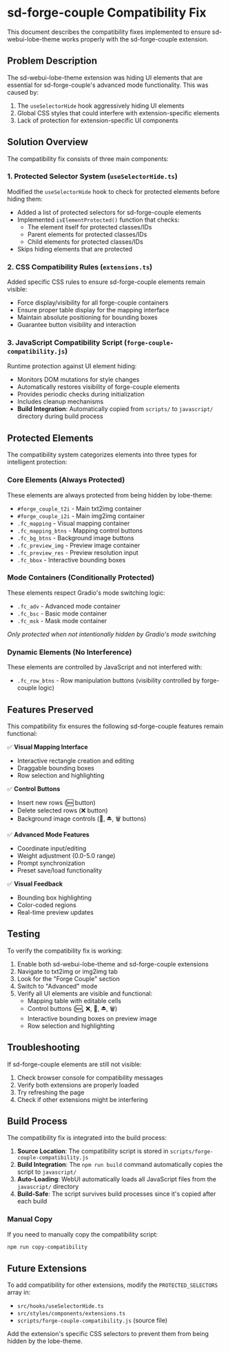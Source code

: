 # sd-forge-couple Compatibility Fix

This document describes the compatibility fixes implemented to ensure sd-webui-lobe-theme works properly with the sd-forge-couple extension.

## Problem Description

The sd-webui-lobe-theme extension was hiding UI elements that are essential for sd-forge-couple's advanced mode functionality. This was caused by:

1. The `useSelectorHide` hook aggressively hiding UI elements
2. Global CSS styles that could interfere with extension-specific elements
3. Lack of protection for extension-specific UI components

## Solution Overview

The compatibility fix consists of three main components:

### 1. Protected Selector System (`useSelectorHide.ts`)

Modified the `useSelectorHide` hook to check for protected elements before hiding them:

- Added a list of protected selectors for sd-forge-couple elements
- Implemented `isElementProtected()` function that checks:
  - The element itself for protected classes/IDs
  - Parent elements for protected classes/IDs
  - Child elements for protected classes/IDs
- Skips hiding elements that are protected

### 2. CSS Compatibility Rules (`extensions.ts`)

Added specific CSS rules to ensure sd-forge-couple elements remain visible:

- Force display/visibility for all forge-couple containers
- Ensure proper table display for the mapping interface
- Maintain absolute positioning for bounding boxes
- Guarantee button visibility and interaction

### 3. JavaScript Compatibility Script (`forge-couple-compatibility.js`)

Runtime protection against UI element hiding:

- Monitors DOM mutations for style changes
- Automatically restores visibility of forge-couple elements
- Provides periodic checks during initialization
- Includes cleanup mechanisms
- **Build Integration**: Automatically copied from `scripts/` to `javascript/` directory during build process

## Protected Elements

The compatibility system categorizes elements into three types for intelligent protection:

### Core Elements (Always Protected)

These elements are always protected from being hidden by lobe-theme:

- `#forge_couple_t2i` - Main txt2img container
- `#forge_couple_i2i` - Main img2img container
- `.fc_mapping` - Visual mapping container
- `.fc_mapping_btns` - Mapping control buttons
- `.fc_bg_btns` - Background image buttons
- `.fc_preview_img` - Preview image container
- `.fc_preview_res` - Preview resolution input
- `.fc_bbox` - Interactive bounding boxes

### Mode Containers (Conditionally Protected)

These elements respect Gradio's mode switching logic:

- `.fc_adv` - Advanced mode container
- `.fc_bsc` - Basic mode container
- `.fc_msk` - Mask mode container

_Only protected when not intentionally hidden by Gradio's mode switching_

### Dynamic Elements (No Interference)

These elements are controlled by JavaScript and not interfered with:

- `.fc_row_btns` - Row manipulation buttons (visibility controlled by forge-couple logic)

## Features Preserved

This compatibility fix ensures the following sd-forge-couple features remain functional:

✅ **Visual Mapping Interface**

- Interactive rectangle creation and editing
- Draggable bounding boxes
- Row selection and highlighting

✅ **Control Buttons**

- Insert new rows (🆕 button)
- Delete selected rows (❌ button)
- Background image controls (📂, ⏏, 🗑 buttons)

✅ **Advanced Mode Features**

- Coordinate input/editing
- Weight adjustment (0.0-5.0 range)
- Prompt synchronization
- Preset save/load functionality

✅ **Visual Feedback**

- Bounding box highlighting
- Color-coded regions
- Real-time preview updates

## Testing

To verify the compatibility fix is working:

1. Enable both sd-webui-lobe-theme and sd-forge-couple extensions
2. Navigate to txt2img or img2img tab
3. Look for the "Forge Couple" section
4. Switch to "Advanced" mode
5. Verify all UI elements are visible and functional:
   - Mapping table with editable cells
   - Control buttons (🆕, ❌, 📂, ⏏, 🗑)
   - Interactive bounding boxes on preview image
   - Row selection and highlighting

## Troubleshooting

If sd-forge-couple elements are still not visible:

1. Check browser console for compatibility messages
2. Verify both extensions are properly loaded
3. Try refreshing the page
4. Check if other extensions might be interfering

## Build Process

The compatibility fix is integrated into the build process:

1. **Source Location**: The compatibility script is stored in `scripts/forge-couple-compatibility.js`
2. **Build Integration**: The `npm run build` command automatically copies the script to `javascript/`
3. **Auto-Loading**: WebUI automatically loads all JavaScript files from the `javascript/` directory
4. **Build-Safe**: The script survives build processes since it's copied after each build

### Manual Copy

If you need to manually copy the compatibility script:

```bash
npm run copy-compatibility
```

## Future Extensions

To add compatibility for other extensions, modify the `PROTECTED_SELECTORS` array in:

- `src/hooks/useSelectorHide.ts`
- `src/styles/components/extensions.ts`
- `scripts/forge-couple-compatibility.js` (source file)

Add the extension's specific CSS selectors to prevent them from being hidden by the lobe-theme.
